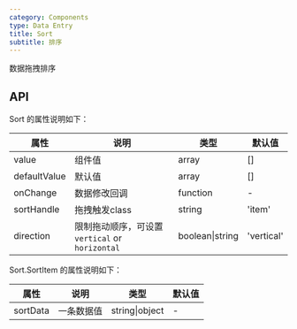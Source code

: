 ```yaml
---
category: Components
type: Data Entry
title: Sort
subtitle: 排序
---
```


数据拖拽排序

## API
Sort 的属性说明如下：

属性 | 说明 | 类型 | 默认值
-----|-----|-----|------
value | 组件值 | array | []
defaultValue | 默认值 | array | []
onChange | 数据修改回调 | function | -
sortHandle | 拖拽触发class | string | 'item' |
direction | 限制拖动顺序，可设置`vertical` or `horizontal` | boolean\|string | 'vertical' |

Sort.SortItem 的属性说明如下：

属性 | 说明 | 类型 | 默认值
-----|-----|-----|------
sortData | 一条数据值 | string\|object | -     
